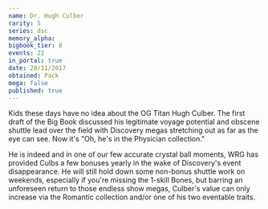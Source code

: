 ```yaml
---
name: Dr. Hugh Culber
rarity: 5
series: dsc
memory_alpha:
bigbook_tier: 8
events: 22
in_portal: true
date: 28/11/2017
obtained: Pack
mega: false
published: true
---
```


Kids these days have no idea about the OG Titan Hugh Culber. The first draft of the Big Book discussed his legitimate voyage potential and obscene shuttle lead over the field with Discovery megas stretching out as far as the eye can see. Now it's "Oh, he's in the Physician collection."

He is indeed and in one of our few accurate crystal ball moments, WRG has provided Culbs a few bonuses yearly in the wake of Discovery's event disappearance. He will still hold down some non-bonus shuttle work on weekends, especially if you're missing the 1-skill Bones, but barring an unforeseen return to those endless show megas, Culber's value can only increase via the Romantic collection and/or one of his two eventable traits.
